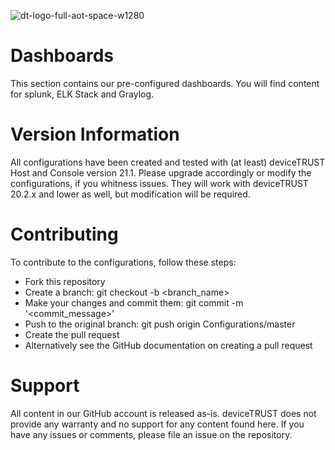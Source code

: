 ![dt-logo-full-aot-space-w1280](https://user-images.githubusercontent.com/83282694/116271495-5219b100-a780-11eb-9e1a-f929d2e3cbdc.png)
# Dashboards
This section contains our pre-configured dashboards. You will find content for splunk, ELK Stack and Graylog. 

# Version Information
All configurations have been created and tested with (at least) deviceTRUST Host and Console version 21.1. Please upgrade accordingly or modify the configurations, if you whitness issues. 
They will work with deviceTRUST 20.2.x and lower as well, but modification will be required.

# Contributing
To contribute to the configurations, follow these steps:

- Fork this repository
- Create a branch: git checkout -b <branch_name>
- Make your changes and commit them: git commit -m '<commit_message>'
- Push to the original branch: git push origin Configurations/master
- Create the pull request
- Alternatively see the GitHub documentation on creating a pull request

# Support
All content in our GitHub account is released as-is. deviceTRUST does not provide any warranty and no support for any content found here. If you have any issues or comments, please file an issue on the repository.
